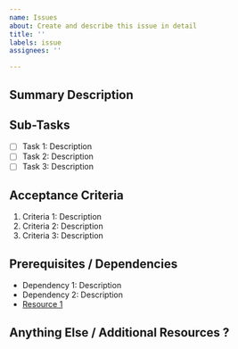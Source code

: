 ```yaml
---
name: Issues
about: Create and describe this issue in detail
title: ''
labels: issue
assignees: ''

---
```


## Summary Description
<!-- Provide a brief description of the issue, including the purpose, goals, and any background information that might help. Try to be concise but clear about what needs to be achieved. -->

## Sub-Tasks
<!-- List down all the tasks that need to be completed for this issue. Use checkboxes to mark them as TODO or DONE. -->

- [ ] Task 1: Description
- [ ] Task 2: Description
- [ ] Task 3: Description

## Acceptance Criteria
<!-- Define what criteria will be used to decide that the issue has been resolved. Try to make these criteria as measurable and specific as possible. -->

1. Criteria 1: Description
2. Criteria 2: Description
3. Criteria 3: Description

## Prerequisites / Dependencies
<!-- List any prerequisites or dependencies for this issue. This can include other issues that need to be resolved first, specific technologies or tools that must be used, etc. -->

- Dependency 1: Description
- Dependency 2: Description
- [Resource 1](URL)

## Anything Else / Additional Resources ?
<!-- Use this section to include any additional notes, comments, or considerations that don't fit into the above sections. This could include alternative solutions, potential impacts on other areas of the project, etc.

If you'd like you can Include any additional resources that might be helpful for resolving the issue. This can be links to documentation, related issues, pull requests, etc.
- [Resource 1](URL)
- [Resource 2](URL) -->

